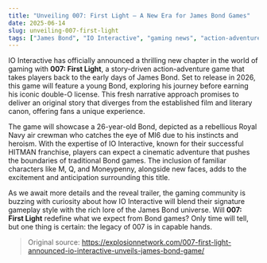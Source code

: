 ```yaml
---
title: "Unveiling 007: First Light – A New Era for James Bond Games"
date: 2025-06-14
slug: unveiling-007-first-light
tags: ["James Bond", "IO Interactive", "gaming news", "action-adventure"]
---
```


IO Interactive has officially announced a thrilling new chapter in the world of gaming with **007: First Light**, a story-driven action-adventure game that takes players back to the early days of James Bond. Set to release in 2026, this game will feature a young Bond, exploring his journey before earning his iconic double-O license. This fresh narrative approach promises to deliver an original story that diverges from the established film and literary canon, offering fans a unique experience.

The game will showcase a 26-year-old Bond, depicted as a rebellious Royal Navy air crewman who catches the eye of MI6 due to his instincts and heroism. With the expertise of IO Interactive, known for their successful HITMAN franchise, players can expect a cinematic adventure that pushes the boundaries of traditional Bond games. The inclusion of familiar characters like M, Q, and Moneypenny, alongside new faces, adds to the excitement and anticipation surrounding this title.

As we await more details and the reveal trailer, the gaming community is buzzing with curiosity about how IO Interactive will blend their signature gameplay style with the rich lore of the James Bond universe. Will **007: First Light** redefine what we expect from Bond games? Only time will tell, but one thing is certain: the legacy of 007 is in capable hands.

> Original source: https://explosionnetwork.com/007-first-light-announced-io-interactive-unveils-james-bond-game/